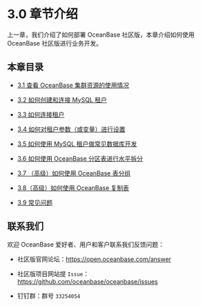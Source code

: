 # 3.0 章节介绍

上一章，我们介绍了如何部署 OceanBase 社区版，本章介绍如何使用 OceanBase 社区版进行业务开发。

## 本章目录

* [3.1 查看 OceanBase 集群资源的使用情况](../3.chapter-3-how-to-use-oceanbase-community-edition/2.3-1-view-the-usage-of-the-oceanbase-cluster-resources.md)

* [3.2 如何创建和连接 MySQL 租户](../3.chapter-3-how-to-use-oceanbase-community-edition/3.3-2-how-to-create-and-connect-a-mysql-tenant.md)

* [3.3 如何连接租户](../3.chapter-3-how-to-use-oceanbase-community-edition/4.3-3-how-to-connect-tenants.md)

* [3.4 如何对租户参数（或变量）进行设置](../3.chapter-3-how-to-use-oceanbase-community-edition/5.3-4-how-to-set-tenant-parameters.md)

* [3.5 如何使用 MySQL 租户做常见数据库开发](../3.chapter-3-how-to-use-oceanbase-community-edition/6.3-5-how-to-use-mysql-tenants-for-common-database-development.md)

* [3.6 如何使用 OceanBase 分区表进行水平拆分](../3.chapter-3-how-to-use-oceanbase-community-edition/7.3-6-how-to-split-data-horizontally-with-oceanbase-partition-table.md)

* [3.7 （高级）如何使用 OceanBase 表分组](../3.chapter-3-how-to-use-oceanbase-community-edition/8.3-7-advanced-how-to-use-oceanbase-table-grouping.md)

* [3.8（高级）如何使用 OceanBase 复制表](../3.chapter-3-how-to-use-oceanbase-community-edition/9.3-8-advanced-how-to-use-oceanbase-to-copy-tables.md)

* [3.9 常见问题](../3.chapter-3-how-to-use-oceanbase-community-edition/10.3-9-common-issues.md)

## 联系我们

欢迎 OceanBase 爱好者、用户和客户联系我们反馈问题：

* 社区版官网论坛：<https://open.oceanbase.com/answer>

* 社区版项目网站提 `Issue`：<https://github.com/oceanbase/oceanbase/issues>

* 钉钉群：群号 `33254054`
